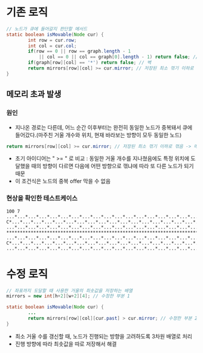 # 기존 로직
```java
// 노드가 큐에 들어갈지 판단할 메서드
static boolean isMovable(Node cur) {
        int row = cur.row;
        int col = cur.col;
        if(row == 0 || row == graph.length - 1
            || col == 0 || col == graph[0].length - 1) return false; // 그래프를 벗어남
        if(graph[row][col] == '*') return false; // 벽
        return mirrors[row][col] >= cur.mirror; // 저장된 최소 꺾기 이하로 꺾음 -> 메모리 초과 발생 원인
}
```

## 메모리 초과 발생
### 원인
- 지나온 경로는 다른데, 어느 순간 이후부터는 완전히 동일한 노드가 중복돼서 큐에 들어갔다.(마주친 거울 개수와 위치, 현재 바라보는 방향이 모두 동일한 노드)
```java
return mirrors[row][col] >= cur.mirror; // 저장된 최소 꺾기 이하로 꺾음 -> 메모리 초과 발생 원인
```
- 초기 아이디어는 " >= " 로 비교 : 동일한 거울 개수를 지나쳤음에도 특정 위치에 도달했을 때의 방향이 다르면 다음에 어떤 방향으로 꺾냐에 따라 또 다른 노드가 되기 때문
- 이 조건식은 노드의 중복 offer 막을 수 없음

### 현상을 확인한 테스트케이스
```
100 7
...*...*...*...*...*...*...*...*...*...*...*...*...*...*...*...*...*...*...*...*...*...*...*...*...*
C*...*...*...*...*...*...*...*...*...*...*...*...*...*...*...*...*...*...*...*...*...*...*...*...*.*
...*...*...*...*...*...*...*...*...*...*...*...*...*...*...*...*...*...*...*...*...*...*...*...*...*
**************************************************************************************************.*
...*...*...*...*...*...*...*...*...*...*...*...*...*...*...*...*...*...*...*...*...*...*...*...*...*
C*...*...*...*...*...*...*...*...*...*...*...*...*...*...*...*...*...*...*...*...*...*...*...*...*.*
...*...*...*...*...*...*...*...*...*...*...*...*...*...*...*...*...*...*...*...*...*...*...*...*...*
```

# 수정 로직
```java
// 좌표까지 도달할 때 사용한 거울의 최솟값을 저장하는 배열
mirrors = new int[h+2][w+2][4]; // 수정한 부분 1

static boolean isMovable(Node cur) {
        ...
        return mirrors[row][col][cur.past] > cur.mirror; // 수정한 부분 2
}
```
- 최소 거울 수를 갱신할 때, 노드가 진행되는 방향을 고려하도록 3차원 배열로 처리
- 진행 방향에 따라 최솟값을 따로 저장해서 해결
